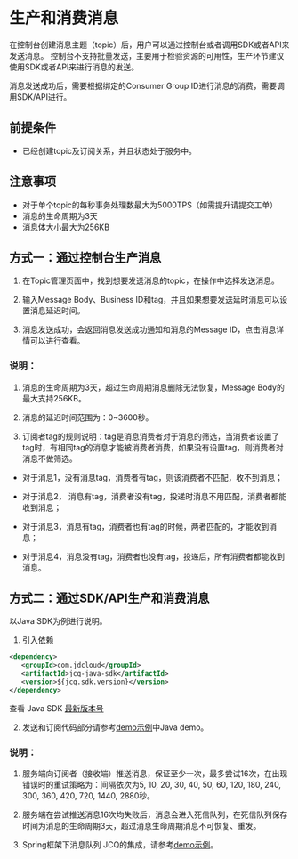 # 生产和消费消息
在控制台创建消息主题（topic）后，用户可以通过控制台或者调用SDK或者API来发送消息。
控制台不支持批量发送，主要用于检验资源的可用性，生产环节建议使用SDK或者API来进行消息的发送。</br>
    
消息发送成功后，需要根据绑定的Consumer Group ID进行消息的消费，需要调用SDK/API进行。

## 前提条件
- 已经创建topic及订阅关系，并且状态处于服务中。

## 注意事项
- 对于单个topic的每秒事务处理数最大为5000TPS（如需提升请提交工单）
- 消息的生命周期为3天
- 消息体大小最大为256KB

## 方式一：通过控制台生产消息
1. 在Topic管理页面中，找到想要发送消息的topic，在操作中选择发送消息。

2. 输入Message Body、Business ID和tag，并且如果想要发送延时消息可以设置消息延迟时间。

3. 消息发送成功，会返回消息发送成功通知和消息的Message ID，点击消息详情可以进行查看。

### 说明：

1. 消息的生命周期为3天，超过生命周期消息删除无法恢复，Message Body的最大支持256KB。

2. 消息的延迟时间范围为：0~3600秒。

3. 订阅者tag的规则说明：tag是消息消费者对于消息的筛选，当消费者设置了tag时，有相同tag的消息才能被消费者消费，如果没有设置tag，则消费者对消息不做筛选。

- 对于消息1，没有消息tag，消费者有tag，则该消费者不匹配，收不到消息；

- 对于消息2， 消息有tag，消费者没有tag，投递时消息不用匹配，消费者都能收到消息；

- 对于消息3，消息有tag，消费者也有tag的时候，两者匹配的，才能收到消息；

- 对于消息4，消息没有tag，消费者也没有tag，投递后，所有消费者都能收到消息。


## 方式二：通过SDK/API生产和消费消息

以Java SDK为例进行说明。

1. 引入依赖
```XML
<dependency>
   <groupId>com.jdcloud</groupId>
   <artifactId>jcq-java-sdk</artifactId>
   <version>${jcq.sdk.version}</version>
</dependency>
```

查看 Java SDK [最新版本号](https://mvnrepository.com/artifact/com.jdcloud/jcq-java-sdk)

2. 发送和订阅代码部分请参考[demo示例](../SDK-Rerference/Demo.md)中Java demo。

### 说明：

1. 服务端向订阅者（接收端）推送消息，保证至少一次，最多尝试16次，在出现错误时的重试策略为：间隔依次为5, 10, 20, 30, 40, 50, 60, 120, 180, 240, 300, 360, 420, 720, 1440, 2880秒。

2. 服务端在尝试推送消息16次均失败后，消息会进入死信队列，在死信队列保存时间为消息的生命周期3天，超过消息生命周期消息不可恢复、重发。

3. Spring框架下消息队列 JCQ的集成，请参考[demo示例](../SDK-Rerference/Demo.md)。





